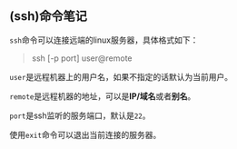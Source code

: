 ## (ssh)命令笔记

`ssh`命令可以连接远端的linux服务器，具体格式如下：

> ssh [-p port] user@remote

`user`是远程机器上的用户名，如果不指定的话默认为当前用户。

`remote`是远程机器的地址，可以是**IP/域名**或者**别名**。

`port`是ssh监听的服务端口，默认是`22`。

使用`exit`命令可以退出当前连接的服务器。

